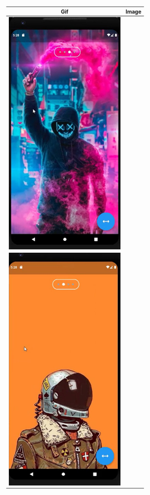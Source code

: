 

| Gif  | Image |
| ------------- | ------------- |
|  <img src="https://github.com/fluttersample/PageView/blob/main/sc1.jpg" width="300" />|
<img src="https://github.com/fluttersample/PageView/blob/main/sc2.jpg" width="300" />  |









